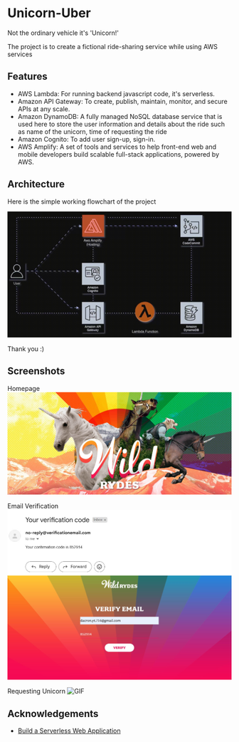 
# Unicorn-Uber

Not the ordinary vehicle it's 'Unicorn!'

The project is to create a fictional ride-sharing service while using AWS services


## Features

- AWS Lambda: For running backend javascript code, it's serverless.
- Amazon API Gateway: To create, publish, maintain, monitor, and secure APIs at any scale.
- Amazon DynamoDB: A fully managed NoSQL database service that is used here to store the user information and details about the ride such as name of the unicorn, time of requesting the ride
- Amazon Cognito: To add user sign-up, sign-in.
- AWS Amplify: A set of tools and services to help front-end web and mobile developers build scalable full-stack applications, powered by AWS.





## Architecture

Here is the simple working flowchart of the project

![Architecture](https://github.com/Dacrron/Unicorn-Uber/blob/master/Unicorn_Project_ScreenShot/Unicorn_.gif)



Thank you :)
## Screenshots
Homepage
![Homepage](https://github.com/Dacrron/Unicorn-Uber/blob/master/Unicorn_Project_ScreenShot/1.jpg)

Email Verification
![Verification](https://github.com/Dacrron/Unicorn-Uber/blob/master/Unicorn_Project_ScreenShot/2.jpg)
![Verification2](https://github.com/Dacrron/Unicorn-Uber/blob/master/Unicorn_Project_ScreenShot/3.jpg)

Requesting Unicorn
![GIF](https://github.com/Dacrron/Unicorn-Uber/blob/master/Unicorn_Project_ScreenShot/Unicorn_Map.gif)



## Acknowledgements

 - [Build a Serverless Web Application](https://aws.amazon.com/getting-started/hands-on/build-serverless-web-app-lambda-apigateway-s3-dynamodb-cognito/)

